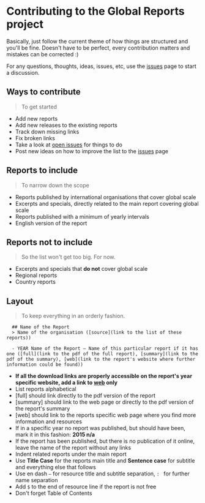 # Contributing to the Global Reports project

Basically, just follow the current theme of how things are structured and you'll be fine. Doesn't have to be perfect, every contribution matters and mistakes can be corrected :)

For any questions, thoughts, ideas, issues, etc, use the [issues](https://github.com/andressoop/global-reports/issues) page to start a discussion.



## Ways to contribute
> To get started

- Add new reports
- Add new releases to the existing reports
- Track down missing links
- Fix broken links
- Take a look at [open issues](https://github.com/andressoop/global-reports/issues) for things to do
- Post new ideas on how to improve the list to the [issues](https://github.com/andressoop/global-reports/issues) page 



## Reports to include
> To narrow down the scope

- Reports published by international organisations that cover global scale
- Excerpts and specials, directly related to the main report covering global scale
- Reports published with a minimum of yearly intervals
- English version of the report



## Reports not to include
> So the list won't get too big. For now.

- Excerpts and specials that **do not** cover global scale
- Regional reports
- Country reports



## Layout
> To keep everything in an orderly fashion.

```
  ## Name of the Report
  > Name of the organisation ([source](link to the list of these reports))
  
  - YEAR Name of the Report – Name of this particular report if it has one ([full](link to the pdf of the full report), [summary](link to the pdf of the summary), [web](link to the report's website where further information could be found))
```

- **If all the download links are properly accessible on the report's year specific website, add a link to <u>web</u> only**
- List reports alphabetical
- [full] should link directly to the pdf version of the report
- [summary] should link to the web page or directly to the pdf version of the report's summary
- [web] should link to the reports specific web page where you find more information and resources
- If in a specific year no report was published, but should have been, mark it in this fashion: **2015 n/a**
- If the report has been published, but there is no publication of it online, leave the name of the report without any links
- Indent related reports under the main report 
- Use **Title Case** for the reports main title and **Sentence case** for subtitle and everything else that follows
- Use en dash ` – ` for resource title and subtitle separation, `: ` for further name separation
- Add ` $ ` to the end of resource line if the report is not free
- Don't forget Table of Contents
